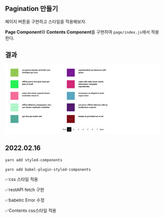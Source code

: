 ## Pagination 만들기

페이지 버튼을 구현하고 스타일을 적용해보자.


**Page Component**와 **Contents Component**를 구현하여 `page/index.js`에서 적용한다.

## 결과

![캡쳐1](/public/post4.png)

## 2022.02.16

`yarn add styled-components`

`yarn add babel-plugin-styled-components`

✅css 스타일 적용

✅restAPI fetch 구현

✅babelrc Error 수정

✅Contents css스타일 적용
